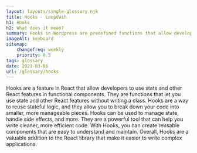 ```yaml
--- 
layout: layouts/single-glossary.njk
title: Hooks - Loopdash
h1: Hooks
h2: What does it mean?
summary: Hooks in Wordpress are predefined functions that allow developers to modify and extend the functionality of the platform without modifying the core code.
imageAlt: keyboard
sitemap:
	changefreq: weekly
	priority: 0.5
tags: glossary
date: 2023-03-06
url: /glossary/hooks
---
```


Hooks are a feature in React that allow developers to use state and other React features in functional components. They are functions that let you use state and other React features without writing a class. Hooks are a way to reuse stateful logic, and they allow you to break down your code into smaller, more manageable pieces. Hooks can be used to manage state, handle side effects, and more. They are a powerful tool that can help you write cleaner, more efficient code. With Hooks, you can create reusable components that are easy to understand and maintain. Overall, Hooks are a valuable addition to the React library that make it easier to write complex applications.